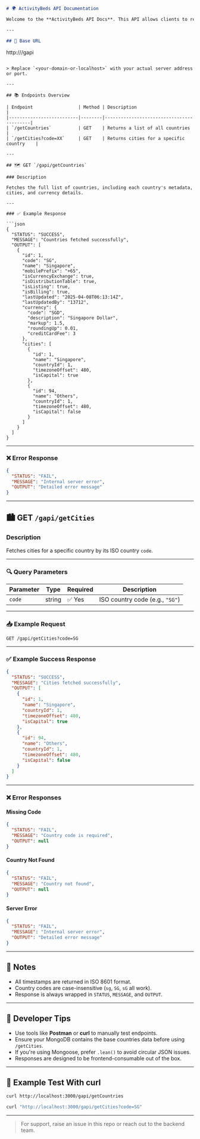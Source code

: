 ```markdown
# 🌍 ActivityBeds API Documentation

Welcome to the **ActivityBeds API Docs**. This API allows clients to retrieve country and city data, including metadata like currencies, timezone offsets, and configuration flags.

---

## 📍 Base URL

```
http://<your-domain-or-localhost>/gapi
```

> Replace `<your-domain-or-localhost>` with your actual server address or port.

---

## 📚 Endpoints Overview

| Endpoint                 | Method | Description                              |
|--------------------------|--------|------------------------------------------|
| `/getCountries`          | GET    | Returns a list of all countries          |
| `/getCities?code=XX`     | GET    | Returns cities for a specific country    |

---

## 🗺️ GET `/gapi/getCountries`

### Description

Fetches the full list of countries, including each country's metadata, cities, and currency details.

---

### ✅ Example Response

```json
{
  "STATUS": "SUCCESS",
  "MESSAGE": "Countries fetched successfully",
  "OUTPUT": [
    {
      "id": 1,
      "code": "SG",
      "name": "Singapore",
      "mobilePrefix": "+65",
      "isCurrencyExchange": true,
      "isDistributionTable": true,
      "isListing": true,
      "isBilling": true,
      "lastUpdated": "2025-04-08T06:13:14Z",
      "lastUpdatedBy": "13712",
      "currency": {
        "code": "SGD",
        "description": "Singapore Dollar",
        "markup": 1.5,
        "roundingUp": 0.01,
        "creditCardFee": 3
      },
      "cities": [
        {
          "id": 1,
          "name": "Singapore",
          "countryId": 1,
          "timezoneOffset": 480,
          "isCapital": true
        },
        {
          "id": 94,
          "name": "Others",
          "countryId": 1,
          "timezoneOffset": 480,
          "isCapital": false
        }
      ]
    }
  ]
}
```

---

### ❌ Error Response

```json
{
  "STATUS": "FAIL",
  "MESSAGE": "Internal server error",
  "OUTPUT": "Detailed error message"
}
```

---

## 🏙️ GET `/gapi/getCities`

### Description

Fetches cities for a specific country by its ISO country `code`.

---

### 🔍 Query Parameters

| Parameter | Type   | Required | Description                      |
|-----------|--------|----------|----------------------------------|
| `code`    | string | ✅ Yes    | ISO country code (e.g., `"SG"`)  |

---

### 📥 Example Request

```
GET /gapi/getCities?code=SG
```

---

### ✅ Example Success Response

```json
{
  "STATUS": "SUCCESS",
  "MESSAGE": "Cities fetched successfully",
  "OUTPUT": [
    {
      "id": 1,
      "name": "Singapore",
      "countryId": 1,
      "timezoneOffset": 480,
      "isCapital": true
    },
    {
      "id": 94,
      "name": "Others",
      "countryId": 1,
      "timezoneOffset": 480,
      "isCapital": false
    }
  ]
}
```

---

### ❌ Error Responses

#### Missing Code

```json
{
  "STATUS": "FAIL",
  "MESSAGE": "Country code is required",
  "OUTPUT": null
}
```

#### Country Not Found

```json
{
  "STATUS": "FAIL",
  "MESSAGE": "Country not found",
  "OUTPUT": null
}
```

#### Server Error

```json
{
  "STATUS": "FAIL",
  "MESSAGE": "Internal server error",
  "OUTPUT": "Detailed error message"
}
```

---

## 📝 Notes

- All timestamps are returned in ISO 8601 format.
- Country codes are case-insensitive (`sg`, `SG`, `sG` all work).
- Response is always wrapped in `STATUS`, `MESSAGE`, and `OUTPUT`.

---

## 🧠 Developer Tips

- Use tools like **Postman** or **curl** to manually test endpoints.
- Ensure your MongoDB contains the base countries data before using `/getCities`.
- If you're using Mongoose, prefer `.lean()` to avoid circular JSON issues.
- Responses are designed to be frontend-consumable out of the box.

---

## 📌 Example Test With curl

```bash
curl http://localhost:3000/gapi/getCountries

curl "http://localhost:3000/gapi/getCities?code=SG"
```

---

> For support, raise an issue in this repo or reach out to the backend team.
```
